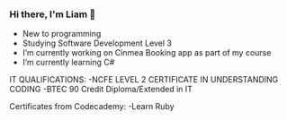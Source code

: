 ### Hi there, I'm Liam 👋

-  New to programming
-  Studying Software Development Level 3 
-  I’m currently working on Cinmea Booking app as part of my course
-  I’m currently learning C#

  IT QUALIFICATIONS:
  -NCFE LEVEL 2 CERTIFICATE IN UNDERSTANDING CODING
  -BTEC 90 Credit Diploma/Extended in IT
  
  
  Certificates from Codecademy:
  -Learn Ruby
<!--



- 🔭 I’m currently working on Cinmea Booking app as part of my course
- 🌱 I’m currently learning C#

-->
